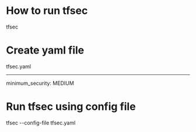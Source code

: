 # How to run tfsec
tfsec

# Create yaml file 
tfsec.yaml

---
minimum_security: MEDIUM

# Run tfsec using config file
tfsec --config-file tfsec.yaml


